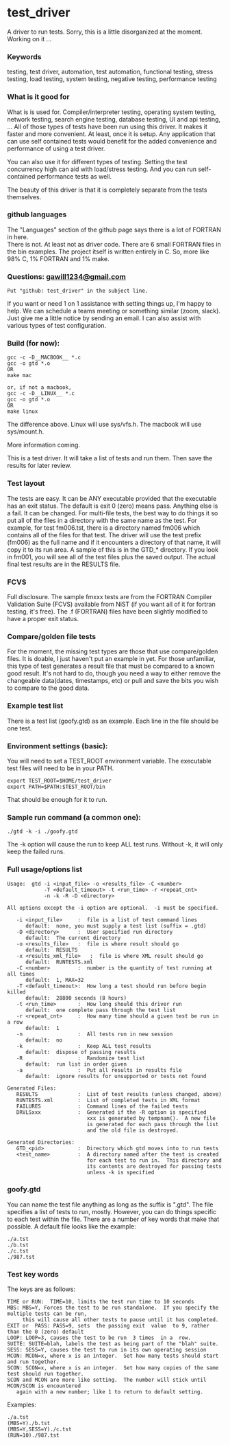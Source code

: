# test_driver
A driver to run tests.
Sorry, this is a little disorganized at the moment. Working on it ...

### Keywords
testing, test driver, automation, test automation, functional testing,
stress testing, load testing, system testing, negative testing,
performance testing

### What is it good for
What is is used for.  Compiler/interpreter testing, operating system testing,
network testing, search engine testing, database testing, UI and api testing,
...  All of those types of tests have been run using this driver.  It makes
it faster and more convenient.  At least, once it is setup.  Any application
that can use self contained tests would benefit for the added convenience and
performance of using a test driver.

You can also use it for different types of testing.  Setting the test concurrency
high can aid with load/stress testing.  And you can run self-contained performance
tests as well.

The beauty of this driver is that it is completely separate from the tests 
themselves.

### github languages
The "Languages" section of the github page says there is a lot of FORTRAN in here.  
There is not.  At least not as driver code.
There are 6 small FORTRAN files in the bin examples.  The project itself is
written entirely in C.  So, more like 98% C, 1% FORTRAN and 1% make.

### Questions: gawill1234@gmail.com
```
Put "github: test_driver" in the subject line.
```
If you want or need 1 on 1 assistance with setting things up, I'm happy to help.
We can schedule a teams meeting or something similar (zoom, slack).  Just give me
a little notice by sending an email.  I can also assist with various types of test
configuration.

### Build (for now):
```
gcc -c -D__MACBOOK__ *.c
gcc -o gtd *.o
OR
make mac

or, if not a macbook,
gcc -c -D__LINUX__ *.c
gcc -o gtd *.o
OR
make linux
```
The difference above.  Linux will use sys/vfs.h.   The macbook will use sys/mount.h.

More information coming.

This is a test driver.  It will take a list of tests and run them.  Then save the results for
later review.

### Test layout
The tests are easy.  It can be ANY executable provided that the executable has an exit status.
The default is exit 0 (zero) means pass.  Anything else is a fail.  It can be changed.
For multi-file tests, the best way to do things it so put all of the files in a directory with the
same name as the test.  For example, for test fm006.tst, there is a directory named fm006 which
contains all of the files for that test.  The driver will use the test prefix (fm006) as the full
name and if it encounters a directory of that name, it will copy it to its run  area.  A sample  of
this is in the GTD_* directory.  If you look in fm001, you will see all of the test files plus the
saved output.  The actual final test results are in the RESULTS file.

### FCVS
Full disclosure.  The sample fmxxx tests are from the FORTRAN Compiler Validation Suite (FCVS) available
from NiST (if you want all of it for fortran testing, it's free).  The .f (FORTRAN) files have been slightly
modified to have a proper exit status.

### Compare/golden file tests
For the moment, the missing test types are those that use compare/golden files.  It is doable, I just haven't
put an example in yet.  For those unfamiliar, this type of test generates a result file that must be 
compared to a known good result.  It's not hard to do, though you need a way to either remove the changeable
data(dates, timestamps, etc) or pull and save the bits you wish to compare to the good data.

### Example test list
There is a test list (goofy.gtd) as an example.  Each line in the file should be one test.

### Environment settings (basic):
You will need to set a TEST_ROOT environment variable.
The executable test files will need to be in your PATH.
```
export TEST_ROOT=$HOME/test_driver
export PATH=$PATH:$TEST_ROOT/bin
```
That should be enough for it to run.

### Sample run command (a common one):
```
./gtd -k -i ./goofy.gtd
```
The -k option will cause the run to keep ALL test runs.  Without -k, it will only keep  the failed
runs.

### Full usage/options list
```
Usage:  gtd -i <input_file> -o <results_file> -C <number>
            -T <default_timeout> -t <run_time> -r <repeat_cnt>
            -n -k -R -D <directory>

All options except the -i option are optional.  -i must be specified.

   -i <input_file>     :  file is a list of test command lines
      default:  none, you must supply a test list (suffix = .gtd)
   -D <directory>      :  User specified run directory
      default:  The current directory
   -o <results_file>   :  file is where result should go
      default:  RESULTS
   -x <results_xml_file>   :  file is where XML result should go
      default:  RUNTESTS.xml
   -C <number>         :  number is the quantity of test running at all times
      default:  1, MAX=32
   -T <default_timeout>:  How long a test should run before begin killed
      default:  28800 seconds (8 hours)
   -t <run_time>       :  How long should this driver run
      default:  one complete pass through the test list
   -r <repeat_cnt>     :  How many time should a given test be run in a row
      default:  1
   -n                  :  All tests run in new session
      default:  no
   -k                  :  Keep ALL test results
      default:  dispose of passing results
   -R                  :  Randomize test list
      default:  run list in order given
   -a                  :  Put all results in results file
      default:  ignore results for unsupported or tests not found

Generated Files:
   RESULTS             :  List of test results (unless changed, above)
   RUNTESTS.xml        :  List of completed tests in XML format
   FAILURES            :  Command lines of the failed tests
   DRVLSxxx            :  Generated if the -R option is specified
                          xxx is generated by tempnam().  A new file
                          is generated for each pass through the list
                          and the old file is destroyed.

Generated Directories:
   GTD_<pid>           :  Directory which gtd moves into to run tests
   <test_name>         :  A directory named after the test is created
                          for each test to run in.  This directory and
                          its contents are destroyed for passing tests
                          unless -k is specified
```

### goofy.gtd
You can name the test file anything as long as the suffix is ".gtd".
The file specifies a list of tests to run, mostly.  However, you can do things specific
to each test within the file.  There are a number of key words that make that possible.
A default file looks like the example:
```
./a.tst
./b.tst
./c.tst
./987.tst
```
### Test key words
The keys are as follows:
```
TIME or RUN:  TIME=10, limits the test run time to 10 seconds
MBS: MBS=Y, Forces the test to be run standalone.  If you specify the multiple tests can be run,
     this will cause all other tests to pause until it has completed.
EXIT or  PASS: PASS=9, sets  the passing exit  value  to 9, rather than the 0 (zero) default
LOOP: LOOP=3, causes the test to be run  3 times  in a  row.
SUITE: SUITE=blah, labels the test as being part of the "blah" suite.
SESS: SESS=Y, causes the test to run in its own operating session
MCON: MCON=x, where x is an integer.  Set how many tests should start and run together.
SCON: SCON=x, where x is an integer.  Set how many copies of the same test should run together.
SCON and MCON are more like setting.  The number will stick until MCON/SCON is encountered
   again with a new number; like 1 to return to default setting.
```
Examples:
```
./a.tst
(MBS=Y)./b.tst
(MBS=Y,SESS=Y)./c.tst
(RUN=10)./987.tst
```
